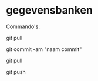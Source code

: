 gegevensbanken
==============

Commando's:

git pull

git commit -am "naam commit"

git pull

git push
